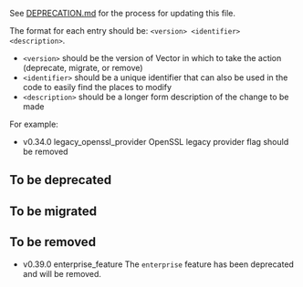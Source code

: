 See [DEPRECATION.md](docs/DEPRECATION.md#process) for the process for updating this file.

The format for each entry should be: `<version> <identifier> <description>`.

- `<version>` should be the version of Vector in which to take the action (deprecate, migrate, or
  remove)
- `<identifier>` should be a unique identifier that can also be used in the code to easily find the
  places to modify
- `<description>` should be a longer form description of the change to be made

For example:

- v0.34.0 legacy_openssl_provider OpenSSL legacy provider flag should be removed

## To be deprecated

## To be migrated

## To be removed

- v0.39.0 enterprise_feature The `enterprise` feature has been deprecated and will be removed.
